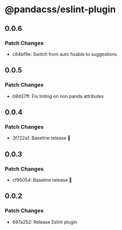 # @pandacss/eslint-plugin

## 0.0.6

### Patch Changes

- c84bf9e: Switch from auto fixable to suggestions

## 0.0.5

### Patch Changes

- b9d37ff: Fix linting on non panda attributes

## 0.0.4

### Patch Changes

- 3f722a1: Baseline release 🎉

## 0.0.3

### Patch Changes

- cf95054: Baseline release 🎉

## 0.0.2

### Patch Changes

- 697a252: Release Eslint plugin
